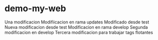 # demo-my-web
Una modificacion
Modifiicacion en rama updates
Modificado desde test
Nueva modificacion desde test
Modificacion en rama develop
Segunda modificacion en develop
Tercera modificacion para trabajar tags flotantes
